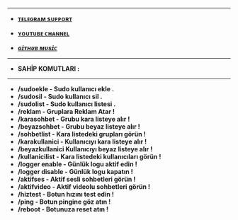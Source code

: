---------------------

- <b> [ ᴛᴇʟᴇɢʀᴀᴍ sᴜᴘᴘᴏʀᴛ ](https://t.me/BotsDestek)
 
- <b> [ ʏᴏᴜᴛᴜʙᴇ ᴄʜᴀɴɴᴇʟ ](https://youtube.com/@EpikTv87?si=bugHmTi6CzaBu8v4)

- _[ ɢɪ̇ᴛʜᴜʙ ᴍᴜsɪ̇ᴄ ](https://github.com/MehmetAtes21/Pi)_
 </b>

 -----------------

- SAHİP KOMUTLARI :

-------------------

- /sudoekle - Sudo kullanıcı ekle .
- /sudosil - Sudo kullanıcı sil .
- /sudolist - Sudo kullanıcı listesi .
- /reklam - Gruplara Reklam Atar !
- /karasohbet - Grubu kara listeye alır !
- /beyazsohbet - Grubu beyaz listeye alır !
- /sohbetlist - Kara listedeki grupları görün !
- /karakullanici - Kullanıcıyı kara listeye alır !
- /beyazkullanici Kullanıcıyı beyaz listeye alır !
- /kullanicilist - Kara listedeki kullanıcıları görün !
- /logger enable - Günlük logu aktif edin !
- /logger disable - Günlük logu kapatın !
- /aktifses - Aktif sesli sohbetleri görün !
- /aktifvideo - Aktif videolu sohbetleri görün !
- /hiztest - Botun hızını test edin !
- /ping - Botun pingine göz atın !
- /reboot - Botunuza reset atın !
